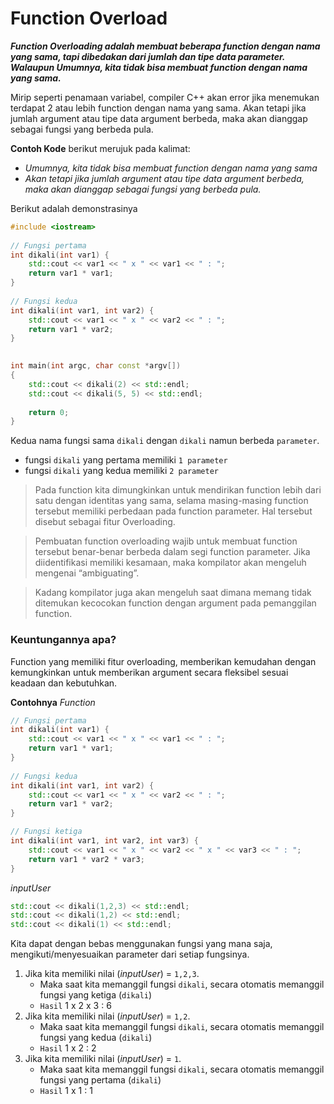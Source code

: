 # Function Overload
***Function Overloading adalah membuat beberapa function dengan nama yang sama, tapi dibedakan dari jumlah dan tipe data parameter.
Walaupun Umumnya, kita tidak bisa membuat function dengan nama yang sama.***

Mirip seperti penamaan variabel, compiler C++ akan error jika menemukan terdapat 2 atau lebih function dengan nama yang sama.
Akan tetapi jika jumlah argument atau tipe data argument berbeda, maka akan dianggap sebagai fungsi yang berbeda pula.

**Contoh Kode** berikut merujuk pada kalimat:
- *Umumnya, kita tidak bisa membuat function dengan nama yang sama* 
- *Akan tetapi jika jumlah argument atau tipe data argument berbeda, maka akan dianggap sebagai fungsi yang berbeda pula.*

Berikut adalah demonstrasinya

```cpp
#include <iostream>
 
// Fungsi pertama
int dikali(int var1) {
    std::cout << var1 << " x " << var1 << " : ";
    return var1 * var1;
}
 
// Fungsi kedua
int dikali(int var1, int var2) {
    std::cout << var1 << " x " << var2 << " : ";
    return var1 * var2;
}

 
int main(int argc, char const *argv[])
{
    std::cout << dikali(2) << std::endl;
    std::cout << dikali(5, 5) << std::endl;
 
    return 0;
}
```
Kedua nama fungsi sama `dikali` dengan `dikali` namun berbeda `parameter`.

- fungsi `dikali` yang pertama memiliki `1 parameter`
- fungsi `dikali` yang kedua   memiliki `2 parameter`

> Pada function kita dimungkinkan untuk mendirikan function lebih dari satu dengan identitas yang sama, selama masing-masing function tersebut memiliki perbedaan pada function parameter. Hal tersebut disebut sebagai fitur Overloading.

> Pembuatan function overloading wajib untuk membuat function tersebut benar-benar berbeda dalam segi function parameter. Jika diidentifikasi memiliki kesamaan, maka kompilator akan mengeluh mengenai “ambiguating”.

> Kadang kompilator juga akan mengeluh saat dimana memang tidak ditemukan kecocokan function dengan argument pada pemanggilan function.

### Keuntungannya apa?
Function yang memiliki fitur overloading, memberikan kemudahan dengan kemungkinkan untuk memberikan argument secara fleksibel sesuai keadaan dan kebutuhkan.

**Contohnya** 
_Function_
```cpp
// Fungsi pertama
int dikali(int var1) {
    std::cout << var1 << " x " << var1 << " : ";
    return var1 * var1;
}
 
// Fungsi kedua
int dikali(int var1, int var2) {
    std::cout << var1 << " x " << var2 << " : ";
    return var1 * var2;
}

// Fungsi ketiga
int dikali(int var1, int var2, int var3) {
    std::cout << var1 << " x " << var2 << " x " << var3 << " : ";
    return var1 * var2 * var3;
}
```
_inputUser_
```cpp
std::cout << dikali(1,2,3) << std::endl;
std::cout << dikali(1,2) << std::endl;
std::cout << dikali(1) << std::endl;
```
Kita dapat dengan bebas menggunakan fungsi yang mana saja, mengikuti/menyesuaikan parameter dari setiap fungsinya.

1. Jika kita memiliki nilai (_inputUser_) = `1,2,3`. 
    - Maka saat kita memanggil fungsi `dikali`, secara otomatis memanggil fungsi yang ketiga (`dikali`)
    - `Hasil` 1 x 2 x 3 : 6
2. Jika kita memiliki nilai (_inputUser_) = `1,2`. 
    - Maka saat kita memanggil fungsi `dikali`, secara otomatis memanggil fungsi yang kedua (`dikali`)
    - `Hasil` 1 x 2 : 2
3. Jika kita memiliki nilai (_inputUser_) = `1`. 
    - Maka saat kita memanggil fungsi `dikali`, secara otomatis memanggil fungsi yang pertama (`dikali`)
    - `Hasil` 1 x 1 : 1
